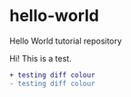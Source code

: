 # hello-world
Hello World tutorial repository

Hi! This is a test.

```diff
+ testing diff colour
- testing diff colour
```